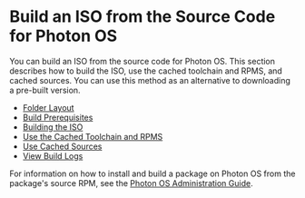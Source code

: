 # Build an ISO from the Source Code for Photon OS

You can build an ISO from the source code for Photon OS. This section describes how to build the ISO, use the cached toolchain and RPMS, and cached sources. You can use this method as an alternative to downloading a pre-built version.

* [Folder Layout](folder_layout.md)
* [Build Prerequisites](build_prerequisites.md)
* [Building the ISO](build_the_iso.md)
* [Use the Cached Toolchain and RPMS](Use_the_Cached_Toolchain_and_RPMS.md)
* [Use Cached Sources](use_cached_sources.md)
* [View Build Logs](view_build_logs.md)

For information on how to install and build a package on Photon OS from the package's source RPM, see the [Photon OS Administration Guide](photon_admin/building-a-package-from-a-source-rpm.md).

